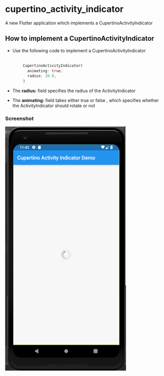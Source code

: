 # cupertino_activity_indicator

A new Flutter application which implements a CupertinoActivityIndicator

## How to implement a CupertinoActivityIndicator

- Use the following code to implement a CupertinoActivityIndicator

```dart

        CupertinoActivityIndicator(
          animating: true,
          radius: 20.0,
        )

```

- The <b>radius:</b> field specifies the radius of the ActivityIndicator

- The <b>animating:</b> field takes either true or false , which specifies whether the ActivityIndicator
should rotate or not


### Screenshot

![](./screenshot/screen.png)
